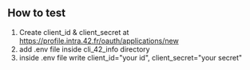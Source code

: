 ## How to test
1. Create client_id & client_secret at https://profile.intra.42.fr/oauth/applications/new
2. add .env file inside cli_42_info directory
3. inside .env file write client_id="your id", client_secret="your secret"
